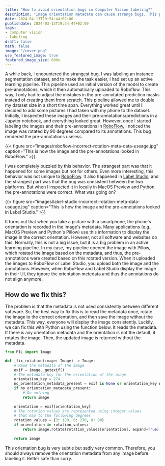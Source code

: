 ```yaml
---
title: "How to avoid orientation bugs in Computer Vision labeling?"
description: "Image orientation metadata can cause strange bugs. This post teaches you how to identify these bugs and how to fix them."
date: 2024-04-13T19:54:44+02:00
publishdate: 2024-03-13T19:54:44+02:00
tags:
- computer vision
- labeling
draft: false
math: false
image: "/cover.png"
use_featured_image: true
featured_image_size: 600x
---
```


A while back, I encountered the strangest bug.
I was labeling an instance segmentation dataset, and to make the task easier, I had set up an active learning pipeline.
This pipeline used an initial version of the model to create pre-annotations, which it then automatically uploaded to Roboflow.
This way, I only had to adjust the mistakes in the pre-annotated prediction masks instead of creating them from scratch.
This pipeline allowed me to double my dataset size in a short time span.
Everything worked great until I decided to add some pictures I had taken with my phone to the dataset.
Initially, I inspected these images and their pre-annotations/predictions in a Jupyter notebook, and everything looked great.
However, once I started labeling the images and their pre-annotations in [RoboFlow](https://roboflow.com/), I noticed the image was rotated by 90 degrees compared to its annotations.
This bug rendered the pre-annotations useless.

{{< figure src="images/roboflow-incorrect-rotation-meta-data-useage.jpg" caption="This is how the image and the pre-annotations looked in RoboFlow." >}}

I was completely puzzled by this behavior.
The strangest part was that it happened for some images but not for others.
Even more interesting, this behavior was not unique to [RoboFlow](https://roboflow.com/).
It also happened in [Label Studio](https://labelstud.io/), and the strangest part was that the bug was consistent between the two platforms.
But when I inspected it in locally in MacOS Preview and Python, the pre-annotations were correct.
What was going on?

{{< figure src="images/label-studio-incorrect-rotation-meta-data-useage.jpg" caption="This is how the image and the pre-annotations looked in Label Studio." >}}

It turns out that when you take a picture with a smartphone, the phone's orientation is recorded in the image's metadata.
Many applications (e.g., MacOS Preview and Python's Pillow) use this information to display the image in the correct orientation.
However, not all software and websites do this.
Normally, this is not a big issue, but it is a big problem in an active learning pipeline.
In my case, my pipeline opened the image with Pillow, which rotated the image based on the metadata, and thus, the pre-annotations were created based on this rotated version.
When it uploaded the images to RoboFlow or Label Studio, you upload both the image and the annotations.
However, when RoboFlow and Label Studio display the image in their UI, they ignore the orientation metedata and thus the annotations do not align anymore.

## How do we fix this?

The problem is that the metadata is not used consistently between different software.
So, the best way to fix this is to read the metadata once, rotate the image to the correct orientation, and then save the image without the metadata.
This way, everyone will display the image consistently.
Luckily, we can fix this with Python using the function below.
It reads the metadata.
If there is any orientation metadata and the orientation is not the default, it rotates the image.
Then, the updated image is returned without the metadata.

```python
from PIL import Image

def _fix_rotation(image: Image) -> Image:  
    # Read the metadata of the image
    exif = image._getexif()  
    # The metadata key for the orientation of the image
    orientation_key = 274
    no_orientation_metadata_present = exif is None or orientation_key not in exif
    if no_orientation_metadata_present:
        # Do nothing
        return image
    
    orientation = exif[orientation_key]
    # The rotation values are represented using integer values 
    # that map to the following degrees
    rotation_values = {3: 180, 6: 270, 8: 90}  
    if orientation in rotation_values:  
        return image.rotate(rotation_values[orientation], expand=True)  
  
    return image
```

This orientation bug is very subtle but sadly very common.
Therefore, you should always remove the orientation metadata from any image before labeling it.
Better safe than sorry.
